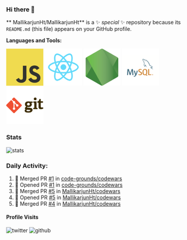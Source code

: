 ### Hi there 👋


** MallikarjunHt/MallikarjunHt** is a ✨ _special_ ✨ repository because its `README.md` (this file) appears on your GitHub profile.

**Languages and Tools:**  

<code><img height="100" src="https://raw.githubusercontent.com/github/explore/80688e429a7d4ef2fca1e82350fe8e3517d3494d/topics/javascript/javascript.png"></code>
<code><img height="100" src="https://raw.githubusercontent.com/github/explore/80688e429a7d4ef2fca1e82350fe8e3517d3494d/topics/react/react.png"></code>
<code><img height="100" src="https://raw.githubusercontent.com/github/explore/80688e429a7d4ef2fca1e82350fe8e3517d3494d/topics/nodejs/nodejs.png"></code>
<code><img height="100" src="https://raw.githubusercontent.com/github/explore/80688e429a7d4ef2fca1e82350fe8e3517d3494d/topics/mysql/mysql.png"></code>
<code><img height="100" src="https://raw.githubusercontent.com/github/explore/80688e429a7d4ef2fca1e82350fe8e3517d3494d/topics/git/git.png"></code>  

### Stats

![stats](https://github-readme-stats.vercel.app/api?username=MallikarjunHt&theme=tokyonight&count_private=true")

### **Daily Activity:**  

<!--START_SECTION:activity-->
1. 🎉 Merged PR [#1](https://github.com/code-grounds/codewars/pull/1) in [code-grounds/codewars](https://github.com/code-grounds/codewars)
2. 💪 Opened PR [#1](https://github.com/code-grounds/codewars/pull/1) in [code-grounds/codewars](https://github.com/code-grounds/codewars)
3. 🎉 Merged PR [#5](https://github.com/MallikarjunHt/codewars/pull/5) in [MallikarjunHt/codewars](https://github.com/MallikarjunHt/codewars)
4. 💪 Opened PR [#5](https://github.com/MallikarjunHt/codewars/pull/5) in [MallikarjunHt/codewars](https://github.com/MallikarjunHt/codewars)
5. 🎉 Merged PR [#4](https://github.com/MallikarjunHt/codewars/pull/4) in [MallikarjunHt/codewars](https://github.com/MallikarjunHt/codewars)
<!--END_SECTION:activity-->

#### Profile Visits 
![twitter](https://img.shields.io/twitter/follow/MallikarjunHt?label=Twitter&logo=twitter&style=for-the-badge)
![github](https://img.shields.io/github/followers/MallikarjunHt?label=Followers&logo=GitHub&style=for-the-badge)
